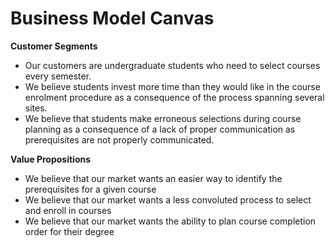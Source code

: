 # Business Model Canvas

**Customer Segments**
- Our customers are undergraduate students who need to select courses every semester.
- We believe students invest more time than they would like in the course enrolment procedure as a consequence of the process spanning several sites.
- We believe that students make erroneous selections during course planning as a consequence of a lack of proper communication as prerequisites are not properly communicated.

**Value Propositions**
- We believe that our market wants an easier way to identify the prerequisites for a given course
- We believe that our market wants a less convoluted process to select and enroll in courses
- We believe that our market wants the ability to plan course completion order for their degree